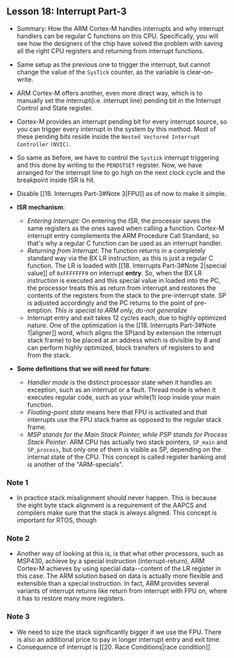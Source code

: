 ## Lesson 18: Interrupt Part-3
- Summary: How the ARM Cortex-M handles interrupts and why interrupt handlers can be regular C functions on this CPU. Specifically, you will see how the designers of the chip have solved the problem with saving all the right CPU registers and returning from interrupt functions.
- Same setup as the previous one to trigger the interrupt, but cannot change the value of the `SysTick` counter, as the variable is clear-on-write.
- ARM Cortex-M offers another, even more direct way, which is to manually set the interrupt(i.e. interrupt line) pending bit in the Interrupt Control and State register.
-  Cortex-M provides an interrupt pending bit for every interrupt source, so you can trigger every interrupt in the system by this method. Most of these pending bits reside inside the `Nested Vectored Interrupt Controller` `(NVIC)`.
- So same as before, we have to control the `Systick` interrupt triggering and this done by writing to the `PENDSTSET` register. Now, we have arranged for the interrupt line to go high on the next clock cycle and the breakpoint inside ISR is hit.
- Disable [[18. Interrupts Part-3#Note 3|FPU]] as of now to make it simple.

- **ISR mechanism**:
	- *Entering Interrupt:* On entering the ISR, the processor saves the same registers as the ones saved when calling a function. Cortex-M interrupt entry complements the ARM Procedure Call Standard, so that's why a regular C function can be used as an interrupt handler.
	- *Returning from Interrupt:* The function returns in a completely standard way via the BX LR instruction, as this is just a regular C function. The LR is loaded with [[18. Interrupts Part-3#Note 2|special value]] of `0xFFFFFFF9` on interrupt **entry**. So, when the BX LR instruction is executed and this special value in loaded into the PC, the processor treats this as return from interrupt and restores the contents of the registers from the stack to the pre-interrupt state. SP is adjusted accordingly and the PC returns to the point of pre-emption. *This is special to ARM only, do-not generalize*
	- Interrupt entry and exit takes 12 cycles each, due to highly optimized nature. One of the optimization is the [[18. Interrupts Part-3#Note 1|aligner]] word, which aligns the SP(and by extension the interrupt stack frame) to be placed at an address which is divisible by 8 and can perform highly optimized, block transfers of registers to and from the stack.
	
- **Some definitions that we will need for future**:
	- *Handler mode* is the distinct processor state when it handles an exception, such as an interrupt or a fault. Thread mode is when it executes regular code, such as your while(1) loop inside your main function.
	- *Floating-point state* means here that FPU is activated and that interrupts use the FPU stack frame as opposed to the regular stack frame.
	- *MSP stands for the Main Stack Pointer, while PSP stands for Process Stack Pointer*. ARM CPU has actually two stack pointers, `SP_main` and `SP_process`, but only one of them is visible as SP, depending on the internal state of the CPU. This concept is called register banking and is another of the "ARM-specials".

### Note 1
- In practice stack misalignment should never happen. This is because the eight byte stack alignment is a requirement of the AAPCS and compilers make sure that the stack is always aligned. This concept is important for RTOS, though

### Note 2
- Another way of looking at this is, is that what other processors, such as MSP430, achieve by a special instruction (interrupt-return), ARM Cortex-M achieves by using special data--content of the LR register in this case. The ARM solution based on data is actually more flexible and extensible than a special instruction. In fact, ARM provides several variants of interrupt returns like return from interrupt with FPU on, where it has to restore many more registers.

### Note 3
- We need to size the stack significantly bigger if we use the FPU. There is also an additional price to pay in longer interrupt entry and exit time.
- Consequence of interrupt is [[20. Race Conditions|race condition]] 